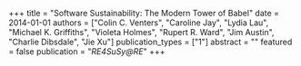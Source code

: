 +++
title = "Software Sustainability: The Modern Tower of Babel"
date = 2014-01-01
authors = ["Colin C. Venters", "Caroline Jay", "Lydia Lau", "Michael K. Griffiths", "Violeta Holmes", "Rupert R. Ward", "Jim Austin", "Charlie Dibsdale", "Jie Xu"]
publication_types = ["1"]
abstract = ""
featured = false
publication = "*RE4SuSy@RE*"
+++

